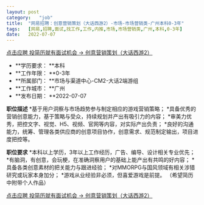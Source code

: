 ```yaml
---
layout:	post
category:	"job"
title:	"网易招聘：创意营销策划（大话西游2）-市场-市场营销类-广州本科0-3年"
tags:	[网易,招聘,面试,找工作,工作,内推,市场,市场营销类,广州,本科,0-3年]
date:	2022-07-07
---
```


[点击应聘 投简历就有面试机会 -> 创意营销策划（大话西游2）](http://mobile.bole.netease.com/bole/boleDetail?id=27938&employeeId=346f03c3cda5f04c&key=all)



- **学历要求： **本科
- **工作年限： **0-3年
- **所属部门： **市场与渠道中心-CM2-大话2端游组
- **工作城市： **广州
- **发布日期： **2022-07-07



**职位描述**
*基于用户洞察与市场趋势参与制定相应的游戏营销策略；
*具备优秀的营销创意能力，基于策略与受众，持续规划并产出有吸引力的内容；
*审美力优秀，把控文字、视觉、H5、视频、官网等内容，对实际产出负责；
*良好的沟通能力，统筹、管理各类供应商的创意项目协作，创意需求、规范制定输出，项目进度把控等。



**职位要求**
*本科以上学历，3年以上工作经历，广告、编导、设计相关专业优先；
*有脑洞，有创意，会玩梗，在准确洞察用户的基础上能产出有共鸣的好内容；
*具备各类创意素材的把关能力与跟进经验；
*对MMORPG与国风领域有相关涉猎研究或玩家本身加分；
*游戏从业经验非必须，但喜爱游戏是前提。
（希望简历中附带个人作品）



[点击应聘 投简历就有面试机会 -> 创意营销策划（大话西游2）](http://mobile.bole.netease.com/bole/boleDetail?id=27938&employeeId=346f03c3cda5f04c&key=all)